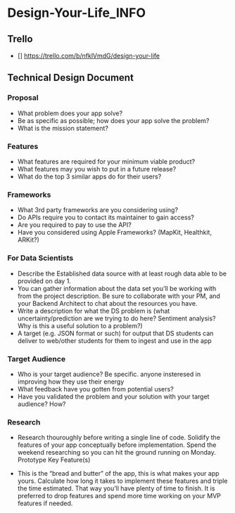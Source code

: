 # Design-Your-Life_INFO

## Trello
  - [] https://trello.com/b/nfklVmdG/design-your-life

## Technical Design Document
### Proposal

- What problem does your app solve?
- Be as specific as possible; how does your app solve the problem?
- What is the mission statement?

### Features

- What features are required for your minimum viable product?
- What features may you wish to put in a future release?
- What do the top 3 similar apps do for their users?

### Frameworks

- What 3rd party frameworks are you considering using?
- Do APIs require you to contact its maintainer to gain access?
- Are you required to pay to use the API?
- Have you considered using Apple Frameworks? (MapKit, Healthkit, ARKit?)

### For Data Scientists


- Describe the Established data source with at least rough data able to be provided on day 1. 
- You can gather information about the data set you’ll be working with from the project description. Be sure to collaborate with your PM, and your Backend Architect to chat about the resources you have.
- Write a description for what the DS problem is (what uncertainty/prediction are we trying to do here? Sentiment analysis? Why is this a useful solution to a problem?)
- A target (e.g. JSON format or such) for output that DS students can deliver to web/other students for them to ingest and use in the app

### Target Audience

- Who is your target audience? Be specific.
    anyone insteresed in improving how they use their energy
- What feedback have you gotten from potential users?
- Have you validated the problem and your solution with your target audience? How?

### Research

- Research thouroughly before writing a single line of code. Solidify the features of your app conceptually before implementation. Spend the weekend researching so you can hit the ground running on Monday.
Prototype Key Feature(s)

- This is the “bread and butter” of the app, this is what makes your app yours. Calculate how long it takes to implement these features and triple the time estimated. That way you’ll have plenty of time to finish. It is preferred to drop features and spend more time working on your MVP features if needed.

